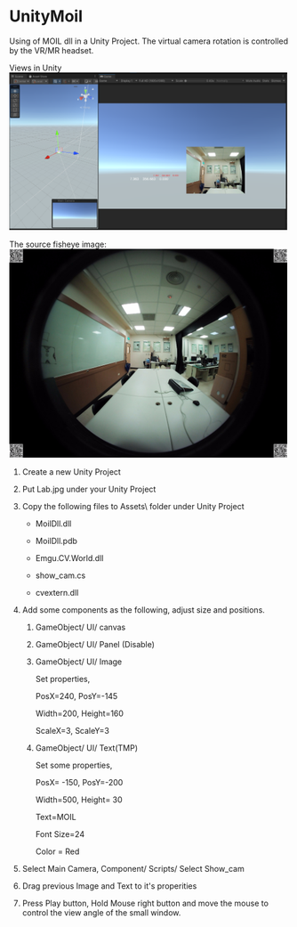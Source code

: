 # UnityMoil

Using of MOIL dll in a Unity Project. The virtual camera rotation is controlled by the VR/MR headset. 

Views in Unity
<img src="images/s001.png" width="500px">

The source fisheye image: 
<img src="images/Lab.jpg" width="500px">


1. Create a new Unity Project

2. Put Lab.jpg under your Unity Project 

3. Copy the following files to  Assets\ folder under Unity Project 

    - MoilDll.dll

    - MoilDll.pdb

    - Emgu.CV.World.dll

    - show_cam.cs
   
    - cvextern.dll
 
4. Add some components as the following, adjust size and positions.
 
    1. GameObject/ UI/ canvas

    2. GameObject/ UI/ Panel (Disable)

    3. GameObject/ UI/ Image

        Set properties, 

        PosX=240, PosY=-145

        Width=200, Height=160

        ScaleX=3, ScaleY=3

    4. GameObject/ UI/ Text(TMP)

        Set some properties, 

        PosX= -150, PosY=-200

        Width=500, Height= 30

        Text=MOIL

        Font Size=24

        Color = Red

5. Select Main Camera, Component/ Scripts/ Select Show_cam 

6. Drag previous Image and Text to it's properities  

7. Press Play button, Hold Mouse right button and move the mouse to control the view angle of the small window.    






